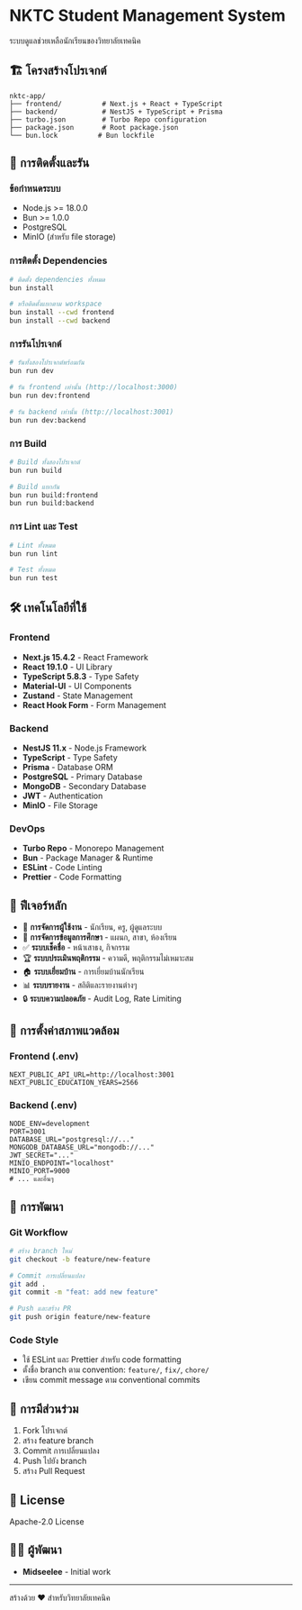 # NKTC Student Management System

ระบบดูแลช่วยเหลือนักเรียนของวิทยาลัยเทคนิค

## 🏗️ โครงสร้างโปรเจกต์

```
nktc-app/
├── frontend/          # Next.js + React + TypeScript
├── backend/           # NestJS + TypeScript + Prisma
├── turbo.json         # Turbo Repo configuration
├── package.json       # Root package.json
└── bun.lock          # Bun lockfile
```

## 🚀 การติดตั้งและรัน

### ข้อกำหนดระบบ
- Node.js >= 18.0.0
- Bun >= 1.0.0
- PostgreSQL
- MinIO (สำหรับ file storage)

### การติดตั้ง Dependencies

```bash
# ติดตั้ง dependencies ทั้งหมด
bun install

# หรือติดตั้งแยกตาม workspace
bun install --cwd frontend
bun install --cwd backend
```

### การรันโปรเจกต์

```bash
# รันทั้งสองโปรเจกต์พร้อมกัน
bun run dev

# รัน frontend เท่านั้น (http://localhost:3000)
bun run dev:frontend

# รัน backend เท่านั้น (http://localhost:3001)
bun run dev:backend
```

### การ Build

```bash
# Build ทั้งสองโปรเจกต์
bun run build

# Build แยกกัน
bun run build:frontend
bun run build:backend
```

### การ Lint และ Test

```bash
# Lint ทั้งหมด
bun run lint

# Test ทั้งหมด
bun run test
```

## 🛠️ เทคโนโลยีที่ใช้

### Frontend
- **Next.js 15.4.2** - React Framework
- **React 19.1.0** - UI Library
- **TypeScript 5.8.3** - Type Safety
- **Material-UI** - UI Components
- **Zustand** - State Management
- **React Hook Form** - Form Management

### Backend
- **NestJS 11.x** - Node.js Framework
- **TypeScript** - Type Safety
- **Prisma** - Database ORM
- **PostgreSQL** - Primary Database
- **MongoDB** - Secondary Database
- **JWT** - Authentication
- **MinIO** - File Storage

### DevOps
- **Turbo Repo** - Monorepo Management
- **Bun** - Package Manager & Runtime
- **ESLint** - Code Linting
- **Prettier** - Code Formatting

## 📁 ฟีเจอร์หลัก

- 👥 **การจัดการผู้ใช้งาน** - นักเรียน, ครู, ผู้ดูแลระบบ
- 🏫 **การจัดการข้อมูลการศึกษา** - แผนก, สาขา, ห้องเรียน
- ✅ **ระบบเช็คชื่อ** - หน้าเสาธง, กิจกรรม
- 🏆 **ระบบประเมินพฤติกรรม** - ความดี, พฤติกรรมไม่เหมาะสม
- 🏠 **ระบบเยี่ยมบ้าน** - การเยี่ยมบ้านนักเรียน
- 📊 **ระบบรายงาน** - สถิติและรายงานต่างๆ
- 🔒 **ระบบความปลอดภัย** - Audit Log, Rate Limiting

## 🔧 การตั้งค่าสภาพแวดล้อม

### Frontend (.env)
```env
NEXT_PUBLIC_API_URL=http://localhost:3001
NEXT_PUBLIC_EDUCATION_YEARS=2566
```

### Backend (.env)
```env
NODE_ENV=development
PORT=3001
DATABASE_URL="postgresql://..."
MONGODB_DATABASE_URL="mongodb://..."
JWT_SECRET="..."
MINIO_ENDPOINT="localhost"
MINIO_PORT=9000
# ... และอื่นๆ
```

## 📝 การพัฒนา

### Git Workflow
```bash
# สร้าง branch ใหม่
git checkout -b feature/new-feature

# Commit การเปลี่ยนแปลง
git add .
git commit -m "feat: add new feature"

# Push และสร้าง PR
git push origin feature/new-feature
```

### Code Style
- ใช้ ESLint และ Prettier สำหรับ code formatting
- ตั้งชื่อ branch ตาม convention: `feature/`, `fix/`, `chore/`
- เขียน commit message ตาม conventional commits

## 🤝 การมีส่วนร่วม

1. Fork โปรเจกต์
2. สร้าง feature branch
3. Commit การเปลี่ยนแปลง
4. Push ไปยัง branch
5. สร้าง Pull Request

## 📄 License

Apache-2.0 License

## 👨‍💻 ผู้พัฒนา

- **Midseelee** - Initial work

---

สร้างด้วย ❤️ สำหรับวิทยาลัยเทคนิค